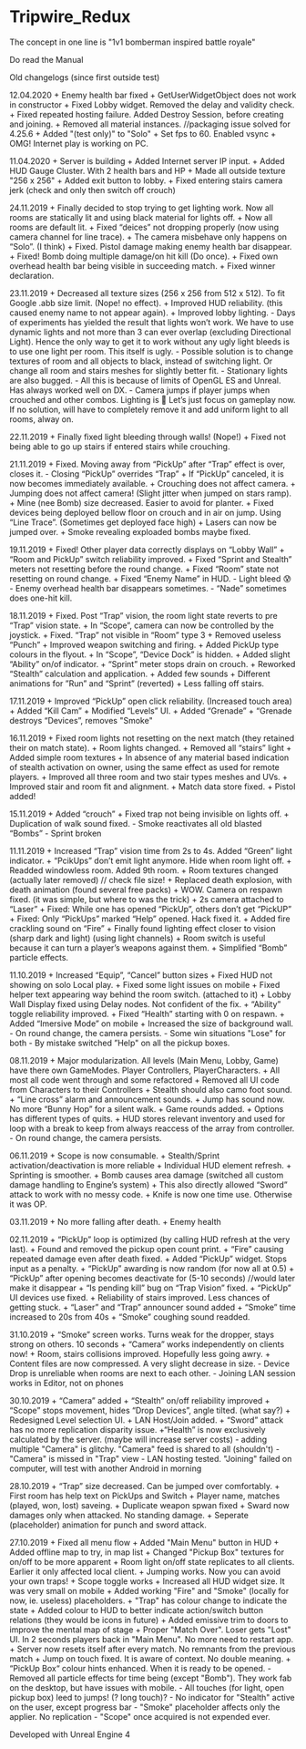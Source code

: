 # Tripwire_Redux

The concept in one line is 
"1v1 bomberman inspired battle royale"

Do read the Manual

Old changelogs
(since first outside test)

12.04.2020
&#43; Enemy health bar fixed
&#43; GetUserWidgetObject does not work in constructor
&#43; Fixed Lobby widget. Removed the delay and validity check.
&#43; Fixed repeated hosting failure. Added Destroy Session, before creating and joining.
&#43; Removed all material instances. //packaging issue solved for 4.25.6
&#43; Added "(test only)" to "Solo"
&#43; Set fps to 60. Enabled vsync
&#43; OMG! Internet play is working on PC.

11.04.2020
&#43; Server is building
&#43; Added Internet server IP input.
&#43; Added HUD Gauge Cluster. With 2 health bars and HP
&#43; Made all outside texture "256 x 256"
&#43; Added exit button to lobby.
&#43; Fixed entering stairs camera jerk (check and only then switch off crouch)


24.11.2019
&#43; Finally decided to stop trying to get lighting work. Now all rooms are statically lit and using black material for lights off.
&#43; Now all rooms are default lit.
&#43; Fixed “deices” not dropping properly (now using camera channel for line trace). 
&#43; The camera misbehave only happens on “Solo”. (I think)
&#43; Fixed. Pistol damage making enemy health bar disappear.
&#43; Fixed! Bomb doing multiple damage/on hit kill (Do once).
&#43; Fixed own overhead health bar being visible in succeeding match.
&#43; Fixed winner declaration.

23.11.2019
&#43; Decreased all texture sizes (256 x 256 from 512 x 512). To fit Google .abb size limit. (Nope! no effect).
&#43; Improved HUD reliability. (this caused enemy name to not appear again).
&#43; Improved lobby lighting.
&#45; Days of experiments has yielded the result that lights won’t work. We have to use dynamic lights and not more than 3 can ever overlap (excluding Directional Light). Hence the only way to get it to work without any ugly light bleeds is to use one light per room. This itself is ugly.
&#45; Possible solution is to change textures of room and all objects to black, instead of switching light. Or change all room and stairs meshes for slightly better fit. 
&#45; Stationary lights are also bugged.
&#45; All this is because of limits of OpenGL ES and Unreal. Has always worked well on DX.
&#45; Camera jumps if player jumps when crouched and other combos. Lighting is 🤮 Let’s just focus on gameplay now. If no solution, will have to completely remove it and add uniform light to all rooms, alway on.

22.11.2019
&#43; Finally fixed light bleeding through walls! (Nope!)
&#43; Fixed not being able to go up stairs if entered stairs while crouching.

21.11.2019
&#43; Fixed. Moving away from “PickUp” after “Trap” effect is over, closes it.
&#45; Closing “PickUp” overrides “Trap”
&#43; If “PickUp” canceled, it is now becomes immediately available.
&#43; Crouching does not affect camera.
&#43; Jumping does not affect camera! (Slight jitter when jumped on stars ramp).
&#43; Mine (nee Bomb) size decreased. Easier to avoid for planter.
&#43; Fixed devices being deployed bellow floor on crouch and in air on jump. Using “Line Trace”. (Sometimes get deployed face high)
&#43; Lasers can now be jumped over.
&#43; Smoke revealing exploaded bombs maybe fixed.

19.11.2019
&#43; Fixed! Other player data correctly displays on “Lobby Wall”
&#43; “Room and PickUp” switch reliability improved.
&#43; Fixed “Sprint and Stealth” meters not resetting before the round change.
&#43; Fixed “Room” state not resetting on round change.
&#43; Fixed “Enemy Name” in HUD.
&#45; Light bleed 😰
&#45; Enemy overhead health bar disappears sometimes.
&#45; “Nade” sometimes does one-hit kill.

18.11.2019
&#43; Fixed. Post “Trap” vision, the room light state reverts to pre “Trap” vision state.
&#43; In “Scope”, camera can now be controlled by the joystick.
&#43; Fixed. “Trap” not visible in “Room” type 3 
&#43; Removed useless “Punch”
&#43; Improved weapon switching and firing.
&#43; Added PickUp type colours in the flyout.
&#43; In “Scope”, “Device Dock” is hidden.
&#43; Added slight “Ability” on/of indicator.
&#43; “Sprint” meter stops drain on crouch.
&#43; Reworked “Stealth” calculation and application.
&#43; Added few sounds
&#43; Different animations for ”Run” and “Sprint” (reverted)
&#43; Less falling off stairs.

17.11.2019
&#43; Improved “PickUp” open click reliability. (Increased touch area)
&#43; Added “Kill Cam”
&#43; Modified “Levels” UI. 
&#43; Added “Grenade”
&#43; “Grenade destroys “Devices”, removes "Smoke"

16.11.2019
&#43; Fixed room lights not resetting on the next match (they retained their on match state).
&#43; Room lights changed.
&#43; Removed all “stairs” light
&#43; Added simple room textures
&#43; In absence of any material based indication of stealth activation on owner, using the same effect as used for remote players.
&#43; Improved all three room and two stair types meshes and UVs.
&#43; Improved stair and room fit and alignment.
&#43; Match data store fixed.
&#43; Pistol added!


15.11.2019
&#43; Added “crouch”
&#43; Fixed trap not being invisible on lights off.
&#43; Duplication of walk sound fixed.
&#45; Smoke reactivates all old blasted “Bombs”
&#45; Sprint broken

11.11.2019
&#43; Increased “Trap” vision time from 2s to 4s. Added “Green” light indicator.
&#43; “PcikUps” don’t emit light anymore. Hide when room light off.
&#43; Readded windowless room. Added 9th room.
&#43; Room textures changed (actually later removed) // check file size!
&#43; Replaced death explosion, with death animation (found several free packs)
&#43; WOW. Camera on respawn fixed. (it was simple, but where to was the trick)
&#43; 2s camera attached to “Laser”
&#43; Fixed: While one has opened “PickUp”, others don’t get “PickUP”
&#43; Fixed: Only “PickUps” marked “Help” opened. Hack fixed it.
&#43; Added fire crackling sound on “Fire”
&#43; Finally found lighting effect closer to vision (sharp dark and light) (using light channels) 
&#43; Room switch is useful because it can turn a player’s weapons against them. 
&#43; Simplified “Bomb” particle effects.

11.10.2019
&#43; Increased “Equip”, “Cancel” button sizes
&#43; Fixed HUD not showing on solo Local play.
&#43; Fixed some light issues on mobile
&#43; Fixed helper text appearing way behind the room switch. (attached to it)
&#43; Lobby Wall Display fixed using Delay nodes. Not confident of the fix.
&#43; “Ability” toggle reliability improved.
&#43; Fixed “Health” starting with 0 on respawn.
&#43; Added “Imersive Mode” on mobile
&#43; Increased the size of background wall.
&#45; On round change, the camera persists.
&#45; Some win situations "Lose" for both
&#45; By mistake switched ”Help" on all the pickup boxes.

08.11.2019
&#43; Major modularization. All levels (Main Menu, Lobby, Game) have there own GameModes. Player Controllers, PlayerCharacters.
&#43; All most all code went through and some refactored 
&#43; Removed all UI code from Characters to their Controllers
&#43; Stealth should also camo foot sound.
&#43; “Line cross” alarm and announcement sounds.
&#43; Jump has sound now. No more “Bunny Hop” for a silent walk.
&#43; Game rounds added.
&#43; Options has different types of quits.
&#43; HUD stores relevant inventory and used for loop with a break to keep from always reaccess of the array from controller.
&#45; On round change, the camera persists.

06.11.2019
&#43; Scope is now consumable.
&#43; Stealth/Sprint activation/deactivation is more reliable
&#43; Individual HUD element refresh.
&#43; Sprinting is smoother.
&#43; Bomb causes area damage (switched all custom damage handling to Engine’s system)
&#43; This also directly allowed “Sword” attack to work with no messy code.
&#43; Knife is now one time use. Otherwise it was OP.

03.11.2019
&#43; No more falling after death.
&#43; Enemy health

02.11.2019
&#43; “PickUp” loop is optimized (by calling HUD refresh at the very last). 
&#43; Found and removed the pickup open count print.
&#43; “Fire” causing repeated damage even after death fixed.
&#43; Added “PickUp” widget. Stops input as a penalty.
&#43; “PickUp” awarding is now random (for now all at 0.5)
&#43; “PickUp” after opening becomes deactivate for (5-10 seconds) //would later make it disappear
&#43; “Is pending kill” bug on “Trap Vision” fixed.
&#43; “PickUp” UI devices use fixed.
&#43; Reliability of stairs improved. Less chances of getting stuck.
&#43; “Laser” and “Trap” announcer sound added
&#43; “Smoke” time increased to 20s from 40s
&#43; “Smoke” coughing sound readded. 


31.10.2019
&#43; “Smoke” screen works. Turns weak for the dropper, stays strong on others. 10 seconds
&#43; “Camera” works independently on clients now!
&#43; Room, stairs collisions improved. Hopefully less going awry. 
&#43; Content files are now compressed. A very slight decrease in size.
&#45; Device Drop is unreliable when rooms are next to each other.
&#45; Joining LAN session works in Editor, not on phones

30.10.2019
&#43; “Camera” added
&#43; “Stealth” on/off reliability improved
&#43; “Scope” stops movement, hides “Drop Devices”, angle tilted. (what say?)
&#43; Redesigned Level selection UI.
&#43; LAN Host/Join added.
&#43; “Sword” attack has no more replication disparity issue.
+“Health” is now exclusively calculated by the server. (maybe will increase server costs)
&#45; adding multiple "Camera" is glitchy. "Camera" feed is shared to all (shouldn't)
&#45; "Camera" is missed in "Trap" view
&#45; LAN hosting tested. "Joining" failed on computer, will test with another Android in morning

28.10.2019
&#43; “Trap” size decreased. Can be jumped over comfortably.
&#43; First room has help text on PickUps and Switch
&#43; Player name, matches (played, won, lost) saveing.
&#43; Duplicate weapon spwan fixed
&#43; Sward now damages only when attacked. No standing damage.
&#43; Seperate (placeholder) animation for punch and sword attack.

 
27.10.2019
&#43; Fixed all menu flow
&#43; Added "Main Menu" button in HUD
&#43; Added offline map to try, in map list
&#43; Changed "Pickup Box" textures for on/off to be more apparent
&#43; Room light on/off state replicates to all clients. Earlier it only affected local client.
&#43; Jumping works. Now you can avoid your own traps!
&#43; Scope toggle works
&#43; Increased all HUD widget size. It was very small on mobile
&#43; Added working "Fire" and "Smoke" (locally for now, ie. useless) placeholders.
&#43; "Trap" has colour change to indicate the state
&#43; Added colour to HUD to better indicate action/switch button relations (they would be icons in future)
&#43; Added emissive trim to doors to improve the mental map of stage
&#43; Proper "Match Over". Loser gets "Lost" UI. In 2 seconds players back in "Main Menu". No more need to restart app.
&#43; Server now resets itself after every match. No remnants from the previous match
&#43; Jump on touch fixed. It is aware of context. No double meaning.
&#43; “PickUp Box“ colour hints enhanced. When it is ready to be opened. 
&#45; Removed all particle effects for time being (except "Bomb"). They work fab on the desktop, but have issues with mobile.
&#45; All touches (for light, open pickup box) leed to jumps! (? long touch)?
&#45; No indicator for "Stealth" active on the user, except progress bar
&#45; "Smoke" placeholder affects only the applier. No replication 
&#45; "Scope" once acquired is not expended ever.



Developed with Unreal Engine 4
